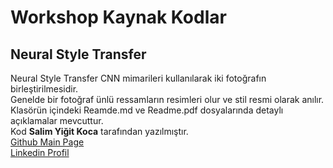 # Workshop Kaynak Kodlar   

## Neural Style Transfer 
Neural Style Transfer CNN mimarileri kullanılarak iki fotoğrafın birleştirilmesidir.  
Genelde bir fotoğraf ünlü ressamların resimleri olur ve stil resmi olarak anılır.  
Klasörün içindeki Reamde.md ve Readme.pdf dosyalarında detaylı açıklamalar mevcuttur.  
Kod **Salim Yiğit Koca** tarafından yazılmıştır.   
[Github Main Page](https://github.com/Salim-Yigit)   
[Linkedin Profil](https://www.linkedin.com/in/salim-yi%C4%9Fit-koca-917344202/)    
